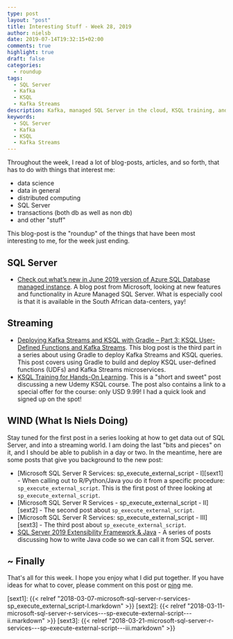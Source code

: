```yaml
---
type: post
layout: "post"
title: Interesting Stuff - Week 28, 2019
author: nielsb
date: 2019-07-14T19:32:15+02:00
comments: true
highlight: true
draft: false
categories:
  - roundup
tags:
  - SQL Server
  - Kafka
  - KSQL
  - Kafka Streams
description: Kafka, managed SQL Server in the cloud, KSQL training, and other interesting topics.
keywords:
  - SQL Server
  - Kafka
  - KSQL
  - Kafka Streams   
---
```


Throughout the week, I read a lot of blog-posts, articles, and so forth, that has to do with things that interest me:

* data science
* data in general
* distributed computing
* SQL Server
* transactions (both db as well as non db)
* and other "stuff"

This blog-post is the "roundup" of the things that have been most interesting to me, for the week just ending.

<!--more-->

## SQL Server

* [Check out what’s new in June 2019 version of Azure SQL Database managed instance][1]. A blog post from Microsoft, looking at new features and functionality in Azure Managed SQL Server. What is especially cool is that it is available in the South African data-centers, yay!

## Streaming

* [Deploying Kafka Streams and KSQL with Gradle – Part 3: KSQL User-Defined Functions and Kafka Streams][2]. This blog post is the third part in a series about using Gradle to deploy Kafka Streams and KSQL queries. This post covers using Gradle to build and deploy KSQL user-defined functions (UDFs) and Kafka Streams microservices.
* [KSQL Training for Hands-On Learning][3]. This is a "short and sweet" post discussing a new Udemy KSQL course. The post also contains a link to a special offer for the course: only USD 9.99! I had a quick look and signed up on the spot!

## WIND (What Is Niels Doing)

Stay tuned for the first post in a series looking at how to get data out of SQL Server, and into a streaming world. I am doing the last "bits and pieces" on it, and I should be able to publish in a day or two. In the meantime, here are some posts that give you background to the new post:

* [Microsoft SQL Server R Services: sp_execute_external_script - I][sext1] - When calling out to R/Python/Java you do it from a specific procedure: `sp_execute_external_script`. This is the first post of three looking at `sp_execute_external_script`.
* [Microsoft SQL Server R Services - sp_execute_external_script - II][sext2] - The second post about `sp_execute_external_script`. 
* [Microsoft SQL Server R Services: sp_execute_external_script - III][sext3]  - The third post about `sp_execute_external_script`.
* [SQL Server 2019 Extensibility Framework & Java](/s2k19_ext_framework_java) - A series of posts discussing how to write Java code so we can call it from SQL server.

## ~ Finally

That's all for this week. I hope you enjoy what I did put together. If you have ideas for what to cover, please comment on this post or [ping][ma] me.

[ma]: mailto:niels.it.berglund@gmail.com
[mp]: https://blog.acolyer.org
[iq]: https://www.infoq.com/
[ew]: http://sqlonice.com/
[re]: http://blog.revolutionanalytics.com
[sqsk]: https://www.sqlskills.com
[mdaveyblog]: https://mdavey.wordpress.com/
[charlblog]: https://charlla.com/

[jovpop]: https://twitter.com/JovanPop_MSFT
[bobw]: https://twitter.com/bobwardms
[revod]: https://twitter.com/revodavid
[lonny]: https://twitter.com/sqL_handLe
[ewtw]: https://twitter.com/sqlOnIce
[buckw]: https://twitter.com/BuckWoodyMSFT
[mattw]: https://twitter.com/matthewwarren
[murba]: https://twitter.com/muratdemirbas
[daveda]: https://twitter.com/davidthecoder
[adcol]: https://twitter.com/adriancolyer
[jesrod]: https://twitter.com/jrdothoughts
[tomaz]: https://twitter.com/tomaz_tsql
[dataart]: https://twitter.com/dataartisans
[luis]: https://twitter.com/luis_de_sousa
[benstop]: https://twitter.com/benstopford
[conflu]: https://twitter.com/confluentinc
[tylert]: https://twitter.com/tyler_treat
[andrewng]: https://twitter.com/AndrewYNg
[lawr]: https://twitter.com/bytezn
[jue]: https://twitter.com/b0rk
[yan]: https://twitter.com/theburningmonk
[danny]: https://twitter.com/g9yuayon
[rmoff]: https://twitter.com/rmoff
[ryansw]: https://twitter.com/ryanswanstrom
[pabloc]: https://twitter.com/pabloc_ds
[mklep]: https://twitter.com/martinkl
[mdavey]: https://twitter.com/matt_davey
[jboner]: https://twitter.com/jboner
[joeduff]: https://twitter.com/funcOfJoe
[charl]: https://twitter.com/charllamprecht
[dbricks]: https://twitter.com/databricks
[adsit]: https://twitter.com/SitnikAdam
[vicky]: https://twitter.com/vickyharp
[dscentral]: https://twitter.com/DataScienceCtrl
[natemc]: https://twitter.com/natemcmaster
[ads]: https://twitter.com/azuredatastudio

[sext1]: {{< relref "2018-03-07-microsoft-sql-server-r-services-sp_execute_external_script-I.markdown" >}}
[sext2]: {{< relref "2018-03-11-microsoft-sql-server-r-services---sp-execute-external-script---ii.markdown" >}}
[sext3]: {{< relref "2018-03-21-microsoft-sql-server-r-services---sp-execute-external-script---iii.markdown" >}}

[1]: https://techcommunity.microsoft.com/t5/Azure-SQL-Database/Check-out-what-s-new-in-June-2019-version-of-Azure-SQL-Database/ba-p/742054
[2]: https://www.confluent.io/blog/deploying-kafka-streams-and-ksql-with-gradle-part-3-ksql-user-defined-functions-and-kafka-streams
[3]: https://www.confluent.io/blog/ksql-training-for-hands-on-learning